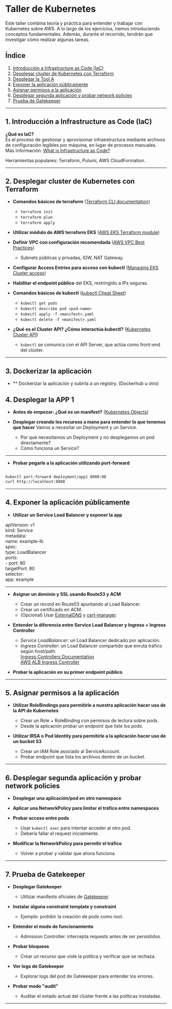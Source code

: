 # Taller de Kubernetes

Este taller combina teoría y práctica para entender y trabajar con Kubernetes sobre AWS. A lo largo de los ejercicios, iremos introduciendo conceptos fundamentales. Además, durante el recorrido, tendrán que investigar cómo realizar algunas tareas.

## Índice

1. [Introducción a Infrastructure as Code (IaC)](#1-introducción-a-infrastructure-as-code-iac)
2. [Desplegar cluster de Kubernetes con Terraform](#2-desplegar-cluster-de-kubernetes-con-terraform)
3. [Desplegar la Tool A](#3-desplegar-la-tool-A)
4. [Exponer la aplicación públicamente](#4-exponer-la-aplicación-públicamente)
5. [Asignar permisos a la aplicación](#5-asignar-permisos-a-la-aplicación)
6. [Desplegar segunda aplicación y probar network policies](#6-desplegar-segunda-aplicación-y-probar-network-policies)
7. [Prueba de Gatekeeper](#7-prueba-de-gatekeeper)

---

## 1. Introducción a Infrastructure as Code (IaC)

**¿Qué es IaC?**  
Es el proceso de gestionar y aprovisionar infraestructura mediante archivos de configuración legibles por máquina, en lugar de procesos manuales.  
Más información: [What is Infrastructure as Code?](https://learn.microsoft.com/en-us/devops/deliver/what-is-infrastructure-as-code)

Herramientas populares: Terraform, Pulumi, AWS CloudFormation.

---

## 2. Desplegar cluster de Kubernetes con Terraform

- **Comandos básicos de terraform** ([Terraform CLI documentation](https://developer.hashicorp.com/terraform/cli))
  - `terraform init`
  - `terraform plan`
  - `terraform apply`
  
- **Utilizar módulo de AWS terraform EKS** ([AWS EKS Terraform module](https://registry.terraform.io/modules/terraform-aws-modules/eks/aws/latest))

- **Definir VPC con configuración recomendada** ([AWS VPC Best Practices](https://docs.aws.amazon.com/vpc/latest/userguide/VPC_Scenarios.html))
  - Subnets públicas y privadas, IGW, NAT Gateway.

- **Configurar Access Entries para acceso con kubectl** ([Managing EKS Cluster access](https://docs.aws.amazon.com/eks/latest/userguide/access-control.html))

- **Habilitar el endpoint público** del EKS, restringido a IPs seguras.

- **Comandos básicos de kubectl** ([kubectl Cheat Sheet](https://kubernetes.io/docs/reference/kubectl/cheatsheet/))
  - `kubectl get pods`
  - `kubectl describe pod <pod-name>`
  - `kubectl apply -f <manifest>.yaml`
  - `kubectl delete -f <manifest>.yaml`

- **¿Qué es el Cluster API? ¿Cómo interactúa kubectl?** ([Kubernetes Cluster API](https://cluster-api.sigs.k8s.io/))
  - `kubectl` se comunica con el API Server, que actúa como front-end del clúster.

---
## 3. Dockerizar la aplicación

- ** Dockerizar la aplicación y subirla a un registry. (Dockerhub u otro)

## 4. Desplegar la APP 1

- **Antes de empezar: ¿Qué es un manifest?** ([Kubernetes Objects](https://kubernetes.io/docs/concepts/overview/working-with-objects/kubernetes-objects/))

- **Desplegar creando los recursos a mano para entender lo que tenemos que hacer**
    Vamos a necesitar un Deployment y un Service. 

    - Por qué necesitamos un Deployment y no desplegamos un pod directamente?
    - Cómo funciona un Service? 


---

- **Probar pegarle a la aplicación utilizando port-forward**

```bash 

kubectl port-forward deployment/app1 8080:80  
curl http://localhost:8080  
```

---

## 4. Exponer la aplicación públicamente

- **Utilizar un Service Load Balancer y exponer la app**

apiVersion: v1  
kind: Service  
metadata:  
  name: example-lb  
spec:  
  type: LoadBalancer  
  ports:  
    - port: 80  
      targetPort: 80  
  selector:  
    app: example  

---

- **Asignar un dominio y SSL usando Route53 y ACM**
  - Crear un record en Route53 apuntando al Load Balancer.
  - Crear un certificado en ACM.
  - (Opcional) Usar [ExternalDNS](https://github.com/kubernetes-sigs/external-dns) y [cert-manager](https://cert-manager.io/).

- **Entender la diferencia entre Service Load Balancer y Ingress + Ingress Controller**
  - *Service LoadBalancer*: un Load Balancer dedicado por aplicación.
  - *Ingress Controller*: un Load Balancer compartido que enruta tráfico según host/path.  
    [Ingress Controllers Documentation](https://kubernetes.io/docs/concepts/services-networking/ingress-controllers/)  
    [AWS ALB Ingress Controller](https://kubernetes-sigs.github.io/aws-load-balancer-controller/latest/)

- **Probar la aplicación en su primer endpoint público**

---

## 5. Asignar permisos a la aplicación

- **Utilizar RoleBindings para permitirle a nuestra aplicación hacer uso de la API de Kubernetes**
  - Crear un Role + RoleBinding con permisos de lectura sobre pods.
  - Desde la aplicación probar un endpoint que liste los pods.

- **Utilizar IRSA o Pod Identity para permitirle a la aplicación hacer uso de un bucket S3**
  - Crear un IAM Role asociado al ServiceAccount.
  - Probar endpoint que lista los archivos dentro de un bucket.

---

## 6. Desplegar segunda aplicación y probar network policies

- **Desplegar una aplicación/pod en otro namespace**

- **Aplicar una NetworkPolicy para limitar el tráfico entre namespaces**

- **Probar acceso entre pods**
  - Usar `kubectl exec` para intentar acceder al otro pod.
  - Debería fallar el request inicialmente.

- **Modificar la NetworkPolicy para permitir el tráfico**
  - Volver a probar y validar que ahora funciona.

---

## 7. Prueba de Gatekeeper

- **Desplegar Gatekeeper**  
  - Utilizar manifests oficiales de [Gatekeeper](https://open-policy-agent.github.io/gatekeeper/website/docs/install).

- **Instalar alguna constraint template y constraint**  
  - Ejemplo: prohibir la creación de pods como root.

- **Entender el modo de funcionamiento**
  - Admission Controller: intercepta requests antes de ser persistidos.

- **Probar bloqueos**
  - Crear un recurso que viole la política y verificar que se rechaza.

- **Ver logs de Gatekeeper**
  - Explorar logs del pod de Gatekeeper para entender los errores.

- **Probar modo "audit"**
  - Auditar el estado actual del clúster frente a las políticas instaladas.

---

